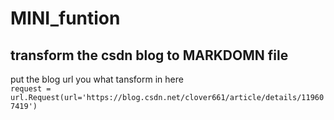 # MINI_funtion
## transform the csdn blog to MARKDOMN file
put the blog url you what tansform in here<br>
``
request = url.Request(url='https://blog.csdn.net/clover661/article/details/119607419')
``

